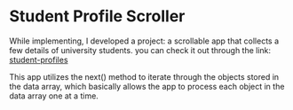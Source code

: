 # Student Profile Scroller 

While implementing, I developed a project: a scrollable app that collects a few details of university students. you can check it out through the link: [student-profiles](https://uni-student-profs.netlify.app/)

This app utilizes the next() method to iterate through the objects stored in the data array, which basically allows the app to process each object in the data array one at a time. 

